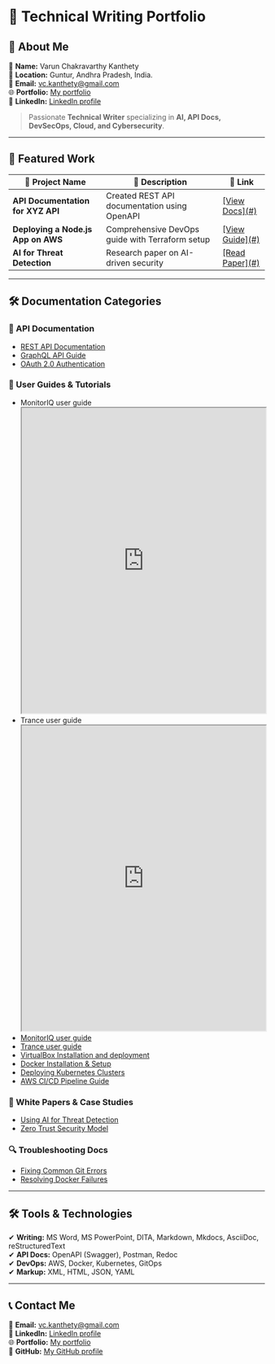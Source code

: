 # 📌 Technical Writing Portfolio

## 👋 About Me
👤 **Name:** Varun Chakravarthy Kanthety  
📍 **Location:** Guntur, Andhra Pradesh, India.  
📧 **Email:** vc.kanthety@gmail.com  
🌐 **Portfolio:** [My portfolio](https://veeneedvee.github.io/Work-Samples/)  
🔗 **LinkedIn:** [LinkedIn profile](https://www.linkedin.com/in/v4r00n/)  

> Passionate **Technical Writer** specializing in **AI, API Docs, DevSecOps, Cloud, and Cybersecurity**.

---

## 📂 Featured Work
<!--
| 📌 **Project Name** | 📝 **Description** | 🔗 **Link** |  
|---------------------|-------------------|-------------|  
| **API Documentation for XYZ API** | Created REST API documentation using OpenAPI | [View Docs](#) |  
| **Deploying a Node.js App on AWS** | Comprehensive DevOps guide with Terraform setup | [View Guide](#) |  
| **AI for Threat Detection** | Research paper on AI-driven security | [Read Paper](#) |-->

<table>
  <thead>
    <tr>
      <th>📌 <b>Project Name</b></th>
      <th>📝 <b>Description</b></th>
      <th>🔗 <b>Link</b></th>
    </tr>
  </thead>
  <tbody>
    <tr>
      <td><b>API Documentation for XYZ API</b></td>
      <td>Created REST API documentation using OpenAPI</td>
      <td><a href="URL">[View Docs](#)</a></td>
    </tr>
    <tr>
      <td><b>Deploying a Node.js App on AWS</b></td>
      <td>Comprehensive DevOps guide with Terraform setup</td>
      <td><a href="URL">[View Guide](#)</a></td>
    </tr>
    <tr>
      <td><b>AI for Threat Detection</b></td>
      <td>Research paper on AI-driven security</td>
      <td><a href="URL">[Read Paper](#)</a></td>
    </tr>
  </tbody>
</table>

---

## 🛠️ Documentation Categories

### 📖 API Documentation
- [REST API Documentation](#)
- [GraphQL API Guide](#)
- [OAuth 2.0 Authentication](#)

### 🔧 User Guides & Tutorials
- MonitorIQ user guide
  <iframe src="https://veeneedvee.github.io/Work-Samples/MonitorIQ%20v8.0.34%20Sample.pdf" width="100%" height="600px" title="link"></iframe>
- Trance user guide
  <iframe src="https://veeneedvee.github.io/Work-Samples/Trance%20v4.0%20Sample.pdf" width="100%" height="600px" title="link"></iframe>
- [MonitorIQ user guide](https://veeneedvee.github.io/Work-Samples/MonitorIQ%20v8.0.34%20Sample.pdf)
- [Trance user guide](https://veeneedvee.github.io/Work-Samples/Trance%20v4.0%20Sample.pdf)
- [VirtualBox Installation and deployment](https://veeneedvee.github.io/Work-Samples/virtualboc-installation-guide.html)
- [Docker Installation & Setup](#)
- [Deploying Kubernetes Clusters](#)
- [AWS CI/CD Pipeline Guide](#)

### 📜 White Papers & Case Studies
- [Using AI for Threat Detection](#)
- [Zero Trust Security Model](#)

### 🔍 Troubleshooting Docs
- [Fixing Common Git Errors](#)
- [Resolving Docker Failures](#)

---

## 🛠️ Tools & Technologies
✔ **Writing:** MS Word, MS PowerPoint, DITA, Markdown, Mkdocs, AsciiDoc, reStructuredText  
✔ **API Docs:** OpenAPI (Swagger), Postman, Redoc  
✔ **DevOps:** AWS, Docker, Kubernetes, GitOps  
✔ **Markup:** XML, HTML, JSON, YAML

---

## 📞 Contact Me
📧 **Email:** vc.kanthety@gmail.com  
🔗 **LinkedIn:** [LinkedIn profile](https://www.linkedin.com/in/v4r00n/)  
🌐 **Portfolio:** [My portfolio](https://veeneedvee.github.io/Work-Samples/)  
🔀 **GitHub:** [My GitHub profile](https://github.com/veeneedvee)
